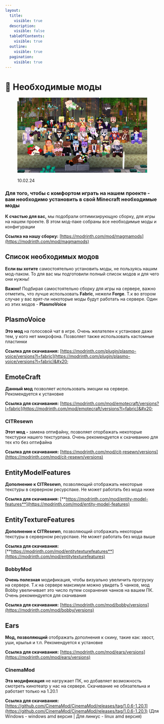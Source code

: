```yaml
---
layout:
  title:
    visible: true
  description:
    visible: false
  tableOfContents:
    visible: true
  outline:
    visible: true
  pagination:
    visible: true
---
```


# 💼 Необходимые моды

<figure><img src="../../.gitbook/assets/11.png" alt=""><figcaption><p>10.02.24</p></figcaption></figure>

### Для того, чтобы с комфортом играть на нашем проекте - вам необходимо установить в свой Minecraft необходимые моды

**К счастью для вас,** мы подобрали оптимизирующую сборку, для игры на нашем проекте. В этом мод-паке собраны все необходимые моды и конфигурации

**Ссылка на нашу сборку:** [https://modrinth.com/mod/magmamods](https://modrinth.com/mod/magmamods)



## Список необходимых модов

**Если вы хотите** самостоятельно установить моды, не пользуясь нашим мод-паком. То для вас мы подготовили полный список модов и для чего они нужны!

**Важно!** Подбирая самостоятельно сборку для игры на сервере, важно отметить, что лучше использовать **Fabric**, нежели **Forge**. Т.к во втором случае у вас врят-ли некоторые моды будут работать на сервере. Один из этих модов - **PlasmoVoice**

## PlasmoVoice

**Это мод** на голосовой чат в игре. Очень желателен к установке даже тем, у кого нет микрофона. Позволяет также использовать кастомные пластинки&#x20;

**Ссылка для скачивания:** [https://modrinth.com/plugin/plasmo-voice/versions?l=fabric](https://modrinth.com/plugin/plasmo-voice/versions?l=fabric)&#x20;



## EmoteCraft

**Данный мод** позволяет использовать эмоции на сервере. Рекомендуется к установке&#x20;

**Ссылка для скачивания:** [https://modrinth.com/mod/emotecraft/versions?l=fabric](https://modrinth.com/mod/emotecraft/versions?l=fabric)&#x20;



### CITResewn

**Этот мод -** замена оптифайну, позволяет оторбажать некоторые текстурки нашего текстурпака. Очень рекомендуется к скачиванию для тех кто без оптифайна&#x20;

**Ссылка для скачивания:** [https://modrinth.com/mod/cit-resewn/versions](https://modrinth.com/mod/cit-resewn/versions)



## EntityModelFeatures

**Дополнение к CITResewn**, позволяющий отображать некоторые текстуры в серверном ресурспаке. Не может работать без мода ниже

**Ссылка для скачивания:** [**https://modrinth.com/mod/entity-model-features**](https://modrinth.com/mod/entity-model-features)



## EntityTextureFeatures

**Дополнение к CITResewn**, позволяющий отображать некоторые текстуры в серверном ресурспаке. Не может работать без мода выше

**Ссылка для скачивания:** [**https://modrinth.com/mod/entitytexturefeatures**](https://modrinth.com/mod/entitytexturefeatures)



### BobbyMod

**Очень полезная** модификация, чтобы визуально увеличить прогрузку на сервере. Т.к на сервере максимум можно увидеть 5 чанков, мод Bobby увеличивает это число путем сохранения чанков на вашем ПК. Очень рекомендуется для скачивания&#x20;

**Ссылка для скачивания:** [https://modrinth.com/mod/bobby/versions](https://modrinth.com/mod/bobby/versions)



## Ears

**Мод, позволяющий** отображать дополнения к скину, такие как: хвост, уши, крылья и т.п. Рекомендуется к установке

**Ссылка для скачивания:** [https://modrinth.com/mod/ears/versions](https://modrinth.com/mod/ears/versions)



### CinemaMod

**Эта модификация** не нагружает ПК, но добавляет возможность смотреть кинотеатр у нас на сервере. Скачивание не обязательна и работает только на 1.20.1&#x20;

**Ссылка для скачивания:**  [https://github.com/CinemaMod/CinemaMod/releases/tag/1.0.6-1.20.1](https://github.com/CinemaMod/CinemaMod/releases/tag/1.0.6-1.20.1) (Для Windows - windows amd версия | Для линкус - linux amd версия)
